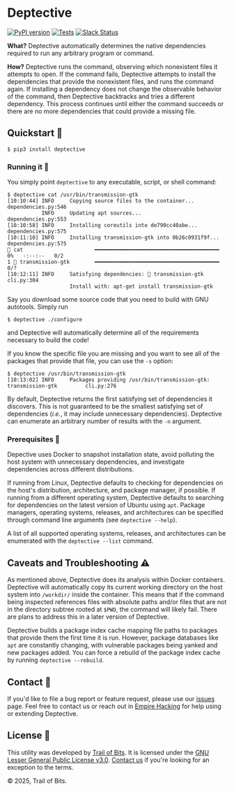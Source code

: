 # Deptective
[![PyPI version](https://badge.fury.io/py/deptective.svg)](https://badge.fury.io/py/deptective)
[![Tests](https://github.com/trailofbits/deptective/workflows/tests/badge.svg)](https://github.com/trailofbits/deptective/actions)
[![Slack Status](https://slack.empirehacking.nyc/badge.svg)](https://slack.empirehacking.nyc)

**What?** Deptective automatically determines the native dependencies required to run any arbitrary program or command.

**How?** Deptective runs the command, observing which nonexistent files it attempts to open. If the command fails,
Deptective attempts to install the dependencies that provide the nonexistent files, and runs the command again.
If installing a dependency does not change the observable behavior of the command, then Deptective backtracks and tries 
a different dependency. This process continues until either the command succeeds or there are no more dependencies that 
could provide a missing file.

## Quickstart 🚀
```commandline
$ pip3 install deptective
```

### Running it 🏃
You simply point `deptective` to any executable, script, or shell command:
```console
$ deptective cat /usr/bin/transmission-gtk
[10:10:44] INFO     Copying source files to the container...                      dependencies.py:546
           INFO     Updating apt sources...                                       dependencies.py:553
[10:10:58] INFO     Installing coreutils into de790cc40abe...                     dependencies.py:575
[10:11:10] INFO     Installing transmission-gtk into 0b26c0931f9f...              dependencies.py:575
🔎 cat                       ━━━━━━━━━━━━━━━━━━━━━━━━━━━━━━━━━━━━━━━━              0%   -:--:--   0/2
1 💾 transmission-gtk        ━━━━━━━━━━━━━━━━━━━━━━━━━━━━━━━━━━━━━━━━                             0/?
[10:12:11] INFO     Satisfying dependencies: 💾 transmission-gtk                           cli.py:304
                    Install with: apt-get install transmission-gtk
```

Say you download some source code that you need to build with GNU autotools. Simply run
```console
$ deptective ./configure
```
and Deptective will automatically determine all of the requirements necessary to build the code!

If you know the specific file you are missing and you want to see all of the packages that provide that file, you
can use the `-s` option:
```console
$ deptective /usr/bin/transmission-gtk
[10:13:02] INFO     Packages providing /usr/bin/transmission-gtk: transmission-gtk         cli.py:276
```

By default, Deptective returns the first satisfying set of dependencies it discovers. This is not guaranteed to be the 
smallest satisfying set of dependencies (*i.e.*, it may include unnecessary dependencies). Deptective can enumerate an 
arbitrary number of results with the `-n` argument.

### Prerequisites 🧩

Depective uses Docker to snapshot installation state, avoid polluting the host system with unnecessary dependencies, and
investigate dependencies across different distributions.

If running from Linux, Deptective defaults to checking for dependencies on the host's distribution, architecture, and 
package manager, if possible. If running from a different operating system, Deptective defaults to searching for 
dependencies on the latest version of Ubuntu using `apt`. Package managers, operating systems, releases, and 
architectures can be specified through command line arguments (see `deptective --help`). 

A list of all supported operating systems, releases, and architectures can be enumerated with the `deptective --list` 
command.

## Caveats and Troubleshooting ⚠️

As mentioned above, Deptective does its analysis within Docker containers. Deptective will automatically copy 
its current working directory on the host system into `/workdir/` inside the container.
This means that if the command being inspected references files with absolute paths and/or files that are not in the 
directory subtree rooted at `$PWD`, the command will likely fail. There are plans to address this in a later version of 
Deptective.

Deptective builds a package index cache mapping file paths to packages that provide them the first time it is run.
However, package databases like `apt` are constantly changing, with vulnerable packages being yanked and new packages 
added. You can force a rebuild of the package index cache by running `deptective --rebuild`.

## Contact 💬

If you'd like to file a bug report or feature request, please use our
[issues](https://github.com/trailofbits/deptective/issues) page.
Feel free to contact us or reach out in
[Empire Hacking](https://slack.empirehacking.nyc/) for help using or extending Deptective.

## License 📝

This utility was developed by [Trail of Bits](https://www.trailofbits.com/).
It is licensed under the [GNU Lesser General Public License v3.0](LICENSE).
[Contact us](mailto:opensource@trailofbits.com) if you're looking for an
exception to the terms.

© 2025, Trail of Bits.
